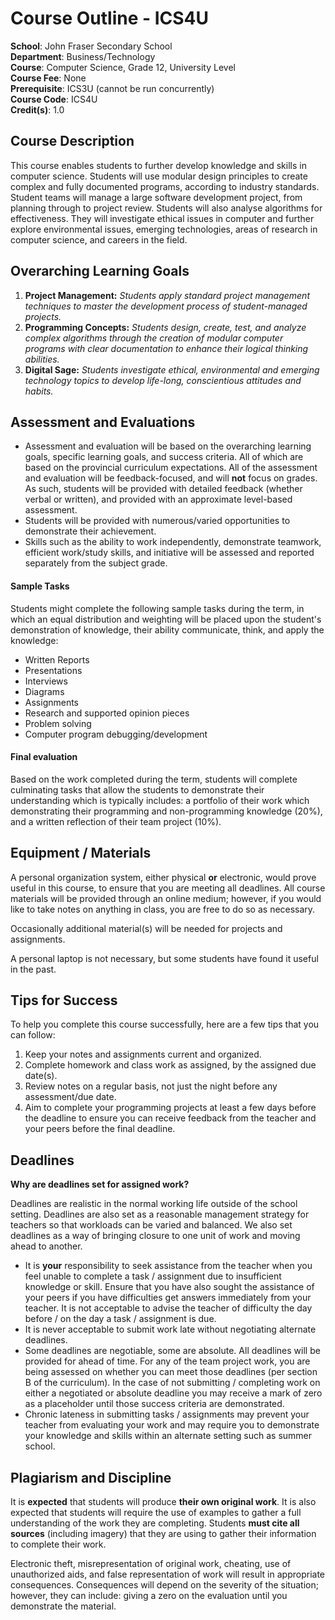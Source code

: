 # Course Outline - ICS4U

**School**: John Fraser Secondary School  
**Department**: Business/Technology  
**Course**: Computer Science, Grade 12, University Level  
**Course Fee**: None  
**Prerequisite**: ICS3U (cannot be run concurrently)  
**Course Code**: ICS4U  
**Credit(s)**: 1.0  

## Course Description
This course enables students to further develop knowledge and skills in computer science.  Students will use modular design principles to create complex and fully documented programs, according to industry standards.  Student teams will manage a large software development project, from planning through to project review.  Students will also analyse algorithms for effectiveness.  They will investigate ethical issues in computer and further explore environmental issues, emerging technologies, areas of research in computer science, and careers in the field.

## Overarching Learning Goals
1. **Project Management:** _Students apply standard project management techniques to master the development process of student-managed projects._
2. **Programming Concepts:** _Students design, create, test, and analyze complex algorithms through the creation of modular computer programs with clear documentation to enhance their logical thinking abilities._
3. **Digital Sage:** _Students investigate ethical, environmental and emerging technology topics to develop life-long, conscientious attitudes and habits._

## Assessment and Evaluations
* Assessment and evaluation will be based on the overarching learning goals, specific learning goals, and success criteria.  All of which are based on the provincial curriculum expectations. All of the assessment and evaluation will be feedback-focused, and will **not** focus on grades. As such, students will be provided with detailed feedback (whether verbal or written), and provided with an approximate level-based assessment.
* Students will be provided with numerous/varied opportunities to demonstrate their achievement.
* Skills such as the ability to work independently, demonstrate teamwork, efficient work/study skills, and initiative will be assessed and reported separately from the subject grade.

#### Sample Tasks
Students might complete the following sample tasks during the term, in which an equal distribution and weighting will be placed upon the student's demonstration of knowledge, their ability communicate, think, and apply the knowledge:

* Written Reports
* Presentations
* Interviews
* Diagrams
* Assignments
* Research and supported opinion pieces
* Problem solving
* Computer program debugging/development

#### Final evaluation
Based on the work completed during the term, students will complete culminating tasks that allow the students to demonstrate their understanding which is typically includes: a portfolio of their work which demonstrating their programming and non-programming knowledge (20%), and a written reflection of their team project (10%).
  
## Equipment / Materials

A personal organization system, either physical **or** electronic, would prove useful in this course, to ensure that you are meeting all deadlines.  All course materials will be provided through an online medium; however, if you would like to take notes on anything in class, you are free to do so as necessary.

Occasionally additional material(s) will be needed for projects and assignments.

A personal laptop is not necessary, but some students have found it useful in the past.

## Tips for Success
To help you complete this course successfully, here are a few tips that you can follow:

1. Keep your notes and assignments current and organized.
2. Complete homework and class work as assigned, by the assigned due date(s).
3. Review notes on a regular basis, not just the night before any assessment/due date.
4. Aim to complete your programming projects at least a few days before the deadline to ensure you can receive feedback from the teacher and your peers before the final deadline.

## Deadlines

**Why are deadlines set for assigned work?**

Deadlines are realistic in the normal working life outside of the school setting. Deadlines are also set as a reasonable management strategy for teachers so that workloads can be varied and balanced. We also set deadlines as a way of bringing closure to one unit of work and moving ahead to another.

* It is **your** responsibility to seek assistance from the teacher when you feel unable to complete a task / assignment due to insufficient knowledge or skill. Ensure that you have also sought the assistance of your peers if you have difficulties get answers immediately from your teacher. It is not acceptable to advise the teacher of difficulty the day before / on the day a task / assignment is due.
* It is never acceptable to submit work late without negotiating alternate deadlines.
* Some deadlines are negotiable, some are absolute. All deadlines will be provided for ahead of time. For any of the team project work, you are being assessed on whether you can meet those deadlines (per section B of the curriculum). In the case of not submitting / completing work on either a negotiated or absolute deadline you may receive a mark of zero as a placeholder until those success criteria are demonstrated.
* Chronic lateness in submitting tasks / assignments may prevent your teacher from evaluating your work and may require you to demonstrate your knowledge and skills within an alternate setting such as summer school.

## Plagiarism and Discipline
It is **expected** that students will produce **their own original work**. It is also expected that students will require the use of examples to gather a full understanding of the work they are completing. Students **must cite all sources** (including imagery) that they are using to gather their information to complete their work.  

Electronic theft, misrepresentation of original work, cheating, use of unauthorized aids, and false representation of work will result in appropriate consequences. Consequences will depend on the severity of the situation; however, they can include: giving a zero on the evaluation until you demonstrate the material.